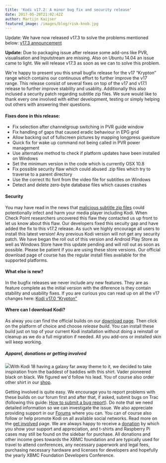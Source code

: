 ```yaml
---
title: 'Kodi v17.2: A minor bug fix and security release'
date: 2017-05-20T21:02:42Z
author: Martijn Kaijser
featured_image: /images/blog/risk-knob.jpg
---
```

Update: We have now released v17.3 to solve the problems mentioned below: [v17.3 announcement](https://kodi.tv/article/kodi-v173-minor-bug-fix-and-security-release)

 **Update:** Due to packaging issue after release some add-ons like PVR, visualisation and Inputstream are missing. Also on Ubuntu 14.04 an issue came to light. We will release v17.3 as soon as we can to solve this problem.

  

 We're happy to present you this small bugfix release for the v17 “Krypton” range which contains our continuous effort to further improve the v17 range. This release consist of several fixes on top of the v17 and v17.1 release to further improve stability and usablity. Additionally this also inclused a security patch regarding subtitle zip files. We sure would like to thank every one involved with either development, testing or simply helping out others with answering their questions.

 #### Fixes done in this release:

 
 * Fix selection after channelgroup switching in PVR guide window
 * Fix handling of gaps that caused eradic behaviour in EPG grid
 * Allow backing out of fullscreen pictures by mapping longpress guesture
 * Quick fix for wake up command not being called in PVR power management
 * Use alternative method to check if platform updates have been installed on Windows
 * Set the minimum version in the code which is currently OSX 10.8
 * Fix possible security flaw which could abused .zip files which try to traverse to a parent directory
 * Use the correct ttc font from the video file for subtitles on Windows
 * Detect and delete zero-byte database files which causes crashes
 
 #### Security

 You may have read in the news that [malicious subtitle zip files](https://blog.checkpoint.com/2017/05/23/hacked-in-translation/) could potentionally infect and harm your media player including Kodi. When Check Point researchers uncovered this flaw they contacted us up front to let us know about this flaw. Our developers fixed this secuity gap and have added the fix to this v17.2 release. As such we highly encourage all users to install this latest version! Any previous Kodi version will not get any security patch. We have began the roll out of this version and Android Play Store as well as Windows Store have this update pending and will roll out as soon as possible. Please be patient if you are using these store versions. Our official download page of course has the regular install files available for the supported platforms.

 #### What else is new?

 In the bugfix releases we never include any new features. They are as feature complete as the initial version with the diference is they contain stability and usability fixes. If you are curious you can read up on all the v17 changes here: [Kodi v17.0 “Krypton”](https://kodi.tv/kodi17)

 #### Where can I download Kodi?

 As alway you can find the official builds on our [download page](https://kodi.tv/download). Then click on the platform of choice and choose *release build*. You can install these build just on top of your current Kodi installation without doing a reinstall or cleanup as we do a full migration if needed. All you add-ons or installed skin will keep working.

 ##### Apparel, donations or getting involved

 [![](https://kodi.tv/sites/default/files/wysiwyg/uploads/kodi-black-on-black.png)](https://kodi.tv/product/kodi-apparel)With Kodi 18 having a galaxy far away theme to it, we decided to take inspiration from the baddest of baddies with this shirt. Vader pioneered black on black. We figured we'd follow his lead. You of course also order other shirt in our [shop](https://kodi.tv/store).

 Getting involved is quite easy. We encourage you to report problems with these builds on our forum first and after that, if asked, submit bugs on Trac (following this guide: [How to submit a bug report](https://kodi.wiki/view/HOW-TO:Submit_a_bug_report)). Do note that we need detailed information so we can investigate the issue. We also appreciate providing support in our [Forums](https://forum.kodi.tv/ "Kodi Forums") where you can. You can of course also follow or help promote Kodi on all available social networks. Read more on the [get involved](https://kodi.tv/get-involved) page. We are always happy to receive a [donation](https://kodi.tv/contribute/donate "Donate") by which you show your support and appreciation, and t-shirts and Raspberry Pi cases may still be found on the sidebar for purchase. All donations and other income goes towards the XBMC foundation and are typically used for travel to attend conferences, any necessary paperwork and legal fees, purchasing necessary hardware and licenses for developers and hopefully the yearly XBMC Foundation Developers Conference.

 